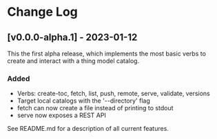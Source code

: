 # Change Log

## [v0.0.0-alpha.1] - 2023-01-12

This the first alpha release, which implements the most basic verbs to create and interact with a thing model catalog. 

### Added

- Verbs: create-toc, fetch, list, push, remote, serve, validate, versions 
- Target local catalogs with the '--directory' flag
- fetch can now create a file instead of printing to stdout 
- serve now exposes a REST API

See README.md for a description of all current features.
